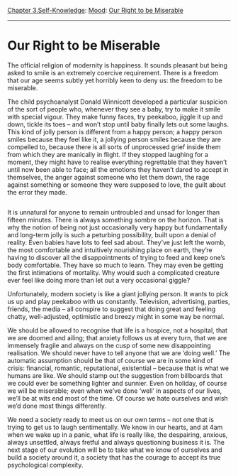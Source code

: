 [Chapter 3.Self-Knowledge](https://www.theschooloflife.com/thebookoflife/category/self-knowledge/): [Mood](https://www.theschooloflife.com/thebookoflife/category/self-knowledge/mood/): [Our Right to be Miserable](https://www.theschooloflife.com/thebookoflife/our-right-to-be-miserable/)

* * *

# Our Right to be Miserable

The official religion of modernity is happiness. It sounds pleasant but being asked to smile is an extremely coercive requirement. There is a freedom that our age seems subtly yet horribly keen to deny us: the freedom to be miserable.

The child psychoanalyst Donald Winnicott developed a particular suspicion of the sort of people who, whenever they see a baby, try to make it smile with special vigour. They make funny faces, try peekaboo, jiggle it up and down, tickle its toes – and won’t stop until baby finally lets out some laughs. This kind of jolly person is different from a happy person; a happy person smiles because they feel like it, a jollying person smiles because they are compelled to, because there is all sorts of unprocessed grief inside them from which they are manically in flight. If they stopped laughing for a moment, they might have to realise everything regrettable that they haven’t until now been able to face; all the emotions they haven’t dared to accept in themselves, the anger against someone who let them down, the rage against something or someone they were supposed to love, the guilt about the error they made.&nbsp;

<figure class="aligncenter"><img src="https://www.theschooloflife.com/thebookoflife/wp-content/uploads/2020/05/kiefer.jpg" alt="" class="wp-image-24544" srcset="https://www.theschooloflife.com/thebookoflife/wp-content/uploads/2020/05/kiefer.jpg 640w, https://www.theschooloflife.com/thebookoflife/wp-content/uploads/2020/05/kiefer-300x222.jpg 300w" sizes="(max-width: 640px) 100vw, 640px"></figure>

It is unnatural for anyone to remain untroubled and unsad for longer than fifteen minutes. There is always something sombre on the horizon. That is why the notion of being not just occasionally very happy but fundamentally and long-term jolly is such a peturbing possibility, built upon a denial of reality. Even babies have lots to feel sad about. They’ve just left the womb, the most comfortable and intuitively nourishing place on earth, they’re having to discover all the disappointments of trying to feed and keep one’s body comfortable. They have so much to learn. They may even be getting the first intimations of mortality. Why would such a complicated creature ever feel like doing more than let out a very occasional giggle?

Unfortunately, modern society is like a giant jollying person. It wants to pick us up and play peekaboo with us constantly. Television, advertising, parties, friends, the media – all conspire to suggest that doing great and feeling chatty, well-adjusted, optimistic and breezy might in some way be normal.

We should be allowed to recognise that life is a hospice, not a hospital, that we are doomed and ailing; that anxiety follows us at every turn, that we are immensely fragile and always on the cusp of some new disappointing realisation. We should never have to tell anyone that we are ‘doing well.’ The automatic assumption should be that of course we are in some kind of crisis: financial, romantic, reputational, existential – because that is what we humans are like. We should stamp out the suggestion from billboards that we could ever be something lighter and sunnier. Even on holiday, of course we will be miserable; even when we’ve done ‘well’ in aspects of our lives, we’ll be at wits end most of the time. Of course we hate ourselves and wish we’d done most things differently.&nbsp;

We need a society ready to meet us on our own terms – not one that is trying to get us to laugh sentimentally. We know in our hearts, and at 4am when we wake up in a panic, what life is really like, the despairing, anxious, always unsettled, always fretful and always questioning business it is. The next stage of our evolution will be to take what we know of ourselves and build a society around it, a society that has the courage to accept its true psychological complexity.
